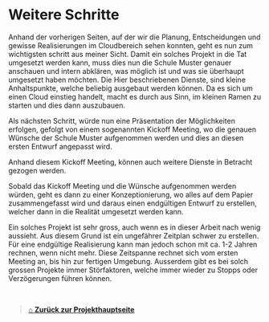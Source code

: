 # Weitere Schritte

Anhand der vorherigen Seiten, auf der wir die Planung, Entscheidungen und gewisse Realisierungen im Cloudbereich sehen konnten, geht es nun zum wichtigsten schritt aus meiner Sicht. 
Damit ein solches Projekt in die Tat umgesetzt werden kann, muss dies nun die Schule Muster genauer anschauen und intern abklären, was möglich ist und was sie überhaupt umgesetzt haben möchten. 
Die Hier beschriebenen Dienste, sind kleine Anhaltspunkte, welche beliebig ausgebaut werden können. 
Da es sich um einen Cloud einstieg handelt, macht es durch aus Sinn, im kleinen Ramen zu starten und dies dann auszubauen. 

Als nächsten Schritt, würde nun eine Präsentation der Möglichkeiten erfolgen, gefolgt von einem sogenannten Kickoff Meeting, wo die genauen Wünsche der Schule Muster aufgenommen werden und dies an diesen ersten Entwurf angepasst wird. 

Anhand diesem Kickoff Meeting, können auch weitere Dienste in Betracht gezogen werden. 

Sobald das Kickoff Meeting und die Wünsche aufgenommen werden würden, geht es dann zu einer Konzeptionierung, wo alles auf dem Papier zusammengefasst wird und daraus einen endgültigen Entwurf zu erstellen, welcher dann in die Realität umgesetzt werden kann. 

Ein solches Projekt ist sehr gross, auch wenn es in dieser Arbeit nach wenig aussieht. 
Aus diesem Grund ist ein ungefährer Zeitplan schwer zu erstellen. 
Für eine endgültige Realisierung kann man jedoch schon mit ca. 1-2 Jahren rechnen, wenn nicht mehr. 
Diese Zeitspanne rechnet sich vom ersten Meeting an, bis hin zur fertigen Umgebung. 
Ausserdem gibt es bei solch grossen Projekte immer Störfaktoren, welche immer wieder zu Stopps oder Verzögerungen führen können. 


<br>

> [⌂ **Zurück zur Projekthauptseite**](../README.md) 
